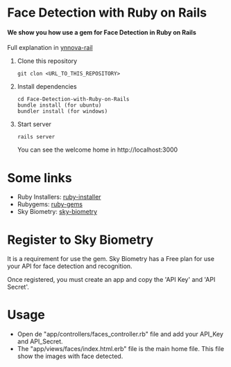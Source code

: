 # Face Detection with Ruby on Rails

#### We show you how use a gem for Face Detection in Ruby on Rails

Full explanation in [ynnova-rail]

1. Clone this repository

   ```
   git clon <URL_TO_THIS_REPOSITORY>
   ```
2. Install dependencies

   ```
   cd Face-Detection-with-Ruby-on-Rails
   bundle install (for ubuntu)
   bundler install (for windows)
   ```
3. Start server
   ```
   rails server
   ```

   You can see the welcome home in http://localhost:3000

# Some links

  - Ruby Installers: [ruby-installer]
  - Rubygems: [ruby-gems]
  - Sky Biometry: [sky-biometry]

# Register to Sky Biometry
It is a requirement for use the gem. Sky Biometry has a Free plan for use your API for face detection and recognition.

Once registered, you must create an app and copy the 'API Key' and 'API Secret'.

# Usage
  - Open de "app/controllers/faces_controller.rb" file and add your API_Key and API_Secret.
  - The "app/views/faces/index.html.erb" file is the main home file. This file show the images with face detected.


[ruby-installer]: <https://www.ruby-lang.org/es/documentation/installation/>
[ruby-gems]: <https://rubygems.org/>
[sky-biometry]: <https://skybiometry.com/>
[ynnova-rail]: <http://www.ynnova.com.ar/deteccion-de-rostros-con-ruby-on-rails/>
